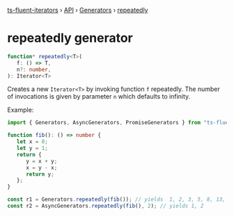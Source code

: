 [ts-fluent-iterators](../../README.md) › [API](../index.md) ›
[Generators](../index.md#generators) › [repeatedly](repeatedly.md)

# repeatedly generator
```typescript
function* repeatedly<T>(
   f: () => T,
   n?: number, 
): Iterator<T>
```

Creates a new `Iterator<T>` by invoking function `f` repeatedly.
The number of invocations is given by parameter `n` which defaults to infinity.


Example:
```typescript
import { Generators, AsyncGenerators, PromiseGenerators } from "ts-fluent-iterators";

function fib(): () => number {
   let x = 0;
   let y = 1;
   return { 
      y = x + y;
      x = y - x;
      return y;
   };
}

const r1 = Generators.repeatedly(fib()); // yields  1, 2, 3, 5, 8, 13, ...
const r2 = AsyncGenerators.repeatedly(fib(), 2); // yields 1, 2
```

